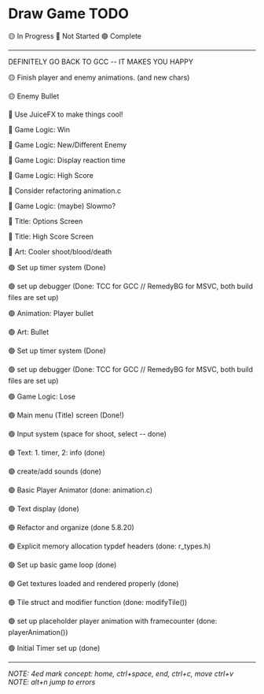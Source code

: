 # Draw Game TODO


🟡 In Progress
🔴 Not Started
🟢 Complete

---
DEFINITELY GO BACK TO GCC -- IT MAKES YOU HAPPY

🟡 Finish player and enemy animations. (and new chars)

🟡 Enemy Bullet

🔴 Use JuiceFX to make things cool!

🔴 Game Logic: Win 

🔴 Game Logic: New/Different Enemy

🔴 Game Logic: Display reaction time

🔴 Game Logic: High Score

🔴 Consider refactoring animation.c

🔴 Game Logic: (maybe) Slowmo?

🔴 Title: Options Screen

🔴 Title: High Score Screen

🔴 Art: Cooler shoot/blood/death

🟢 Set up timer system (Done)

🟢 set up debugger (Done: TCC for GCC // RemedyBG for MSVC, both build files are set up)

🟢 Animation: Player bullet

🟢 Art: Bullet

🟢 Set up timer system (Done)

🟢 set up debugger (Done: TCC for GCC // RemedyBG for MSVC, both build files are set up)

🟢 Game Logic: Lose 

🟢 Main menu (Title) screen (Done!)

🟢 Input system (space for shoot, select -- done)

🟢 Text: 1. timer, 2: info (done)
 
🟢 create/add sounds (done)

🟢 Basic Player Animator (done: animation.c)

🟢 Text display (done)

🟢 Refactor and organize (done 5.8.20)

🟢 Explicit memory allocation typdef headers (done: r_types.h)

🟢 Set up basic game loop (done)

🟢 Get textures loaded and rendered properly (done)

🟢 Tile struct and modifier function (done: modifyTile())

🟢 set up placeholder player animation with framecounter (done: playerAnimation())

🟢 Initial Timer set up (done)

---

*NOTE: 4ed mark concept: home, ctrl+space, end, ctrl+c, move ctrl+v*
*NOTE: alt+n jump to errors*